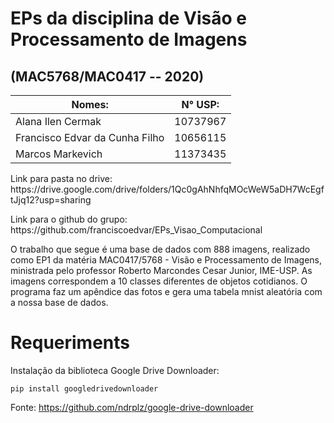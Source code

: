 # EPs da disciplina de Visão e Processamento de Imagens
## (MAC5768/MAC0417 -- 2020)

|Nomes:                        | N° USP:|
|------------------------------|--------|
|Alana Ilen Cermak             | 10737967|
|Francisco Edvar da Cunha Filho | 10656115|
|Marcos Markevich              | 11373435|


<p>Link para pasta no drive: https://drive.google.com/drive/folders/1Qc0gAhNhfqMOcWeW5aDH7WcEgftJjq12?usp=sharing<br>
<p>Link para o github do grupo: https://github.com/franciscoedvar/EPs_Visao_Computacional<br>

<p>O trabalho que segue é uma base de dados com 888 imagens, realizado como EP1 da matéria MAC0417/5768 - Visão e Processamento de Imagens, ministrada pelo professor Roberto Marcondes Cesar Junior, IME-USP. As imagens correspondem a 10 classes diferentes de objetos cotidianos. O programa faz um apêndice das fotos e gera uma tabela mnist aleatória com a nossa base de dados.<br>

# Requeriments
Instalação da biblioteca Google Drive Downloader:

    pip install googledrivedownloader
     
Fonte: https://github.com/ndrplz/google-drive-downloader
    
